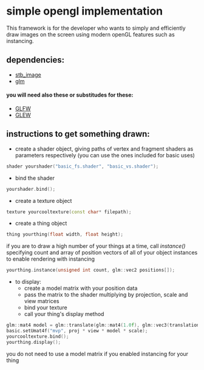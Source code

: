 # simple opengl implementation

This framework is for the developer who wants to simply and efficiently draw images on the screen using modern openGL features such as instancing.

## dependencies: ##
* [stb_image](https://github.com/nothings/stb/blob/master/stb_image.h "stb_image")
* [glm](https://github.com/g-truc/glm "glm")
#### you will need also these or substitudes for these: ####
* [GLFW](https://www.glfw.org "GLFW")
* [GLEW](http://glew.sourceforge.net "GLEW")

## instructions to get something drawn: ##

* create a shader object, giving paths of vertex and fragment shaders as parameters respectively (you can use the ones included for basic uses)
```c++
shader yourshader("basic_fs.shader", "basic_vs.shader");
```
* bind the shader
```c++
yourshader.bind();
```
* create a texture object
```c++
texture yourcooltexture(const char* filepath);
```
* create a thing object
```c++
thing yourthing(float width, float height);
```
if you are to draw a high number of your things at a time, call _instance()_ specifying count and array of position vectors of all of your object instances to enable rendering with instancing
```c++
yourthing.instance(unsigned int count, glm::vec2 positions[]);
```
* to display:
  * create a model matrix with your position data
  * pass the matrix to the shader multiplying by projection, scale and view matrices
  * bind your texture
  * call your thing's display method
```c++
glm::mat4 model = glm::translate(glm::mat4(1.0f), glm::vec3(translation.x, translation.y, 0));
basic.setUmat4f("mvp", proj * view * model * scale);
yourcooltexture.bind();
yourthing.display();
```
you do not need to use a model matrix if you enabled instancing for your thing
